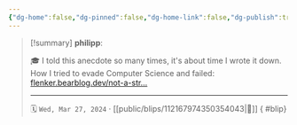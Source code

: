 ```yaml
---
{"dg-home":false,"dg-pinned":false,"dg-home-link":false,"dg-publish":true,"tags":["dgblip"],"disabled rules":["yaml-title","yaml-title-alias","file-name-heading"],"title":"philipp on mastodon @ 2024-03-27","created-date":"2024-03-27T13:51:00","id":112167974350354050,"updated-date":"2025-05-02T08:50:44","dg-path":"blips/112167974350354043.md","permalink":"/blips/112167974350354043/","dgPassFrontmatter":true}
---
```


> [!summary] **philipp**:
>
> 🎓 I told this anecdote so many times, it's about time I wrote it down. How I tried to evade Computer Science and failed: [flenker.bearblog.dev/not-a-str…](https://flenker.bearblog.dev/not-a-straight-line/)
> - - -
>
> 🗓️ `Wed, Mar 27, 2024` · [[public/blips/112167974350354043\|🔗]]
{ #blip}

